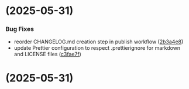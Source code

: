 # [](https://github.com/rolo-kit/rolo/compare/v1.1.21...v) (2025-05-31)


### Bug Fixes

* reorder CHANGELOG.md creation step in publish workflow ([2b3a4e8](https://github.com/rolo-kit/rolo/commit/2b3a4e83feb577d7ce67dad1cf712e0ea4087ea8))
* update Prettier configuration to respect .prettierignore for markdown and LICENSE files ([c3fae7f](https://github.com/rolo-kit/rolo/commit/c3fae7f8c77485b79c380d34f298ce49e9f29dc6))



# [](https://github.com/rolo-kit/rolo/compare/v1.1.21...v) (2025-05-31)



